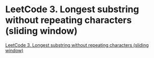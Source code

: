 # LeetCode 3. Longest substring without repeating characters (sliding window)
[LeetCode 3. Longest substring without repeating characters (sliding window)](https://aiwithcloud.com/2022/09/16/leetcode_3-_longest_substring_without_repeating_characters_sliding_window/)